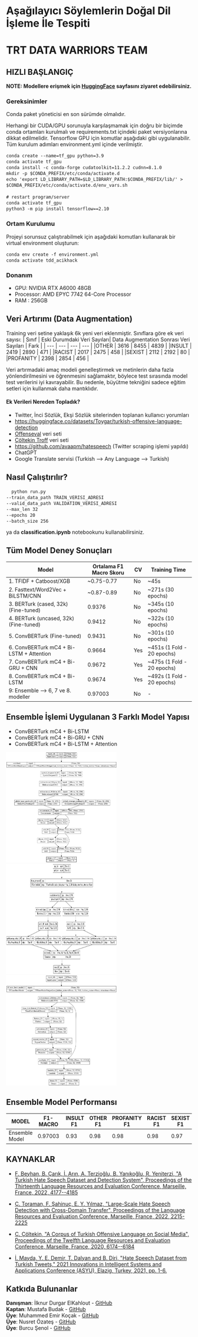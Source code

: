 # Aşağılayıcı Söylemlerin Doğal Dil İşleme İle Tespiti
# TRT DATA WARRIORS TEAM
## <b>HIZLI BAŞLANGIÇ</b>

<b>NOTE: Modellere erişmek için <a href='https://huggingface.co/emirkocak/TRT_Data_Warriors_tackling_hate_speech'>HuggingFace</a> sayfasını ziyaret edebilirsiniz.</b>


### <b>Gereksinimler</b>
Conda paket yöneticisi en son sürümde olmalıdır.

Herhangi bir CUDA/GPU sorunuyla karşılaşmamak için doğru bir biçimde conda ortamları kurulmalı ve requirements.txt içindeki paket versiyonlarına dikkat edilmelidir. Tensorflow GPU için komutlar aşağıdaki gibi uygulanabilir. Tüm kurulum adımları environment.yml içinde verilmiştir. 

```shell
conda create --name=tf_gpu python=3.9
conda activate tf_gpu
conda install -c conda-forge cudatoolkit=11.2.2 cudnn=8.1.0
mkdir -p $CONDA_PREFIX/etc/conda/activate.d
echo 'export LD_LIBRARY_PATH=$LD_LIBRARY_PATH:$CONDA_PREFIX/lib/' > $CONDA_PREFIX/etc/conda/activate.d/env_vars.sh

# restart program/server
conda activate tf_gpu
python3 -m pip install tensorflow==2.10
```

### <b>Ortam Kurulumu</b>
Projeyi sorunsuz çalıştırabilmek için aşağıdaki komutları kullanarak bir virtual environment oluşturun:

```shell
conda env create -f environment.yml
conda activate tdd_acikhack
```

### <b>Donanım</b>

- GPU: NVIDIA RTX A6000 48GB 
- Processor: AMD EPYC 7742 64-Core Processor
- RAM : 256GB

## Veri Artırımı (Data Augmentation)
Training veri setine yaklaşık 6k yeni veri eklenmiştir.
Sınıflara göre ek veri sayısı:
| Sınıf | Eski Durumdaki Veri Sayıları| Data Augmentation Sonrası Veri Sayıları | Fark |
| --- | --- | --- | --- |
|OTHER | 3616 | 8455 | 4839 |
|INSULT | 2419 | 2890 | 471 |
|RACIST | 2017 | 2475 | 458 |
|SEXIST | 2112 | 2192 | 80 |
|PROFANITY | 2398 | 2854 | 456 |

Veri artırmadaki amaç modeli genelleştirmek ve metinlerin daha fazla yönlendirilmesini ve öğrenmesini sağlamaktır, böylece test sırasında model test verilerini iyi kavrayabilir. Bu nedenle, büyütme tekniğini sadece eğitim setleri için kullanmak daha mantıklıdır.

#### Ek Verileri Nereden Topladık?
- Twitter, İnci Sözlük, Ekşi Sözlük sitelerinden toplanan kullanıcı yorumları
- https://huggingface.co/datasets/Toygar/turkish-offensive-language-detection
- <a href='https://coltekin.github.io/offensive-turkish/'>Offenseval</a> veri seti
- <a href='https://coltekin.github.io/offensive-turkish/'>Çöltekin Troff</a> veri seti 
- https://github.com/avaapm/hatespeech (Twitter scraping işlemi yapıldı)
- ChatGPT
- Google Translate servisi (Turkish --> Any Language --> Turkish)

## <b>Nasıl Çalıştırılır?</b>
```shell
  python run.py
--train_data_path TRAIN_VERISI_ADRESI
--valid_data_path VALIDATION_VERISI_ADRESI   
--max_len 32   
--epochs 20   
--batch_size 256
```
ya da <b>classification.ipynb</b> notebookunu kullanabilirsiniz.

## <b>Tüm Model Deney Sonuçları</b>

| Model | Ortalama F1 Macro Skoru | CV | Training Time |
| --- | --- | --- | --- |
| 1. TFIDF + Catboost/XGB | ~0.75-0.77 | No | ~45s
| 2. Fasttext/Word2Vec + BiLSTM/CNN | ~0.87-0.89 | No | ~271s (30 epochs)
| 3. BERTurk (cased, 32k) (Fine-tuned) | 0.9376 | No | ~345s (10 epochs)
| 4. BERTurk (uncased, 32k) (Fine-tuned) | 0.9412 | No | ~322s (10 epochs)
| 5. ConvBERTurk (Fine-tuned) | 0.9431 | No | ~301s (10 epochs)
| 6. ConvBERTurk mC4 + Bi-LSTM + Attention| 0.9664 | Yes | ~451s (1 Fold - 20 epochs)
| 7. ConvBERTurk mC4 + Bi-GRU + CNN | 0.9672 | Yes | ~475s (1 Fold - 20 epochs)
| 8. ConvBERTurk mC4 + Bi-LSTM | 0.9674 | Yes | ~492s (1 Fold - 20 epochs)
| 9: Ensemble --> 6, 7 ve 8. modeller | 0.97003 | No | - |

## Ensemble İşlemi Uygulanan 3 Farklı Model Yapısı
- ConvBERTurk mC4 + Bi-LSTM
- ConvBERTurk mC4 + Bi-GRU + CNN
- ConvBERTurk mC4 + Bi-LSTM + Attention

<img src='./plot/first_model.png' width="300" height="300">
<img src='./plot/second_model.png' width="300" height="300">
<img src='./plot/third_model.png' width="300" height="300">

## <b>Ensemble Model Performansı</b>
| MODEL | F1-MACRO | INSULT F1 | OTHER F1 | PROFANITY F1 | RACIST F1 | SEXIST F1 |
| --- | --- | --- | --- | --- | --- | --- |
| Ensemble Model | 0.97003 | 0.93 | 0.98 | 0.98 | 0.98 | 0.97 | 45s |

## KAYNAKLAR
- <a href='https://aclanthology.org/2022.lrec-1.443.pdf'>F. Beyhan, B. Çarık, İ. Arın, A. Terzioğlu, B. Yanıkoğlu, R. Yeniterzi, "A Turkish Hate Speech Dataset and Detection  System", Proceedings of the Thirteenth Language Resources and Evaluation Conference, Marseille, France, 2022, 4177--4185</a>

- <a href='https://arxiv.org/pdf/2203.01111.pdf'>Ç. Toraman, F. Şahinuç, E. Y. Yılmaz, "Large-Scale Hate 
Speech Detection with Cross-Domain Transfer",  Proceedings of the Language Resources and Evaluation  Conference, Marseille, France, 2022, 2215-2225</a>

- <a href='https://coltekin.github.io/offensive-turkish/troff.pdf'>Ç. Çöltekin, "A Corpus of Turkish Offensive Language on 
Social Media",  Proceedings of the Twelfth Language Resources and Evaluation Conference, Marseille, France, 
2020, 6174--6184</a>

- <a href='https://ieeexplore.ieee.org/document/9599042'> İ. Mayda, Y. E. Demir, T. Dalyan and B. Diri, "Hate Speech  Dataset from Turkish Tweets," 2021 Innovations in  Intelligent Systems and Applications Conference (ASYU), Elazig, Turkey, 2021, pp. 1-6.</a>

## Katkıda Bulunanlar
<b>Danışman</b>: İlknur Durgar ElKahlout - <a href='https://github.com/idurgar'>GitHub</a><br>
<b>Kaptan</b>: Mustafa Budak - <a href='https://github.com/mustafaabudakk'>GitHub</a><br>
<b>Üye</b>: Muhammed Emir Koçak - <a href='https://github.com/mek12'>GitHub</a><br>
<b>Üye</b>: Nusret Özateş - <a href='https://github.com/NusretOzates'>GitHub</a><br>
<b>Üye</b>: Burcu Şenol - <a href='https://github.com/Burcusenol'>GitHub</a>
